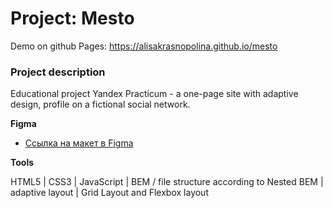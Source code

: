 # Project: Mesto

Demo on github Pages: https://alisakrasnopolina.github.io/mesto

### Project description

Educational project Yandex Practicum - a one-page site with adaptive design, profile on a fictional social network.

**Figma**

* [Ссылка на макет в Figma](https://www.figma.com/file/bjyvbKKJN2naO0ucURl2Z0/JavaScript.-Sprint-5?node-id=0%3A1)

**Tools**

HTML5 | CSS3 | JavaScript | BEM / file structure according to Nested BEM | adaptive layout | Grid Layout and Flexbox layout
